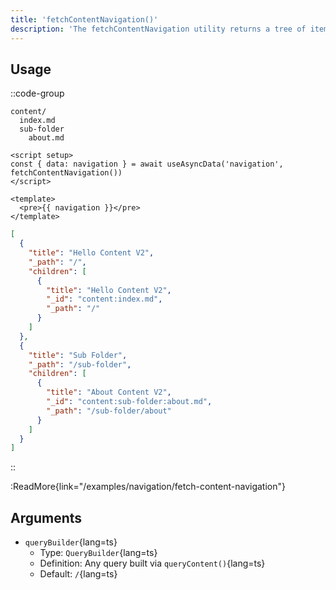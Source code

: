 ```yaml
---
title: 'fetchContentNavigation()'
description: 'The fetchContentNavigation utility returns a tree of items based on the content/ directory structure and files.'
---
```


## Usage

::code-group

```Text [Directory structure]
content/
  index.md
  sub-folder
    about.md
```

```vue [app.vue]
<script setup>
const { data: navigation } = await useAsyncData('navigation', fetchContentNavigation())
</script>

<template>
  <pre>{{ navigation }}</pre>
</template>
```

```json [Output]
[
  {
    "title": "Hello Content V2",
    "_path": "/",
    "children": [
      {
        "title": "Hello Content V2",
        "_id": "content:index.md",
        "_path": "/"
      }
    ]
  },
  {
    "title": "Sub Folder",
    "_path": "/sub-folder",
    "children": [
      {
        "title": "About Content V2",
        "_id": "content:sub-folder:about.md",
        "_path": "/sub-folder/about"
      }
    ]
  }
]
```

::

:ReadMore{link="/examples/navigation/fetch-content-navigation"}

## Arguments

- `queryBuilder`{lang=ts}
  - Type: `QueryBuilder`{lang=ts}
  - Definition: Any query built via `queryContent()`{lang=ts}
  - Default: `/`{lang=ts}

